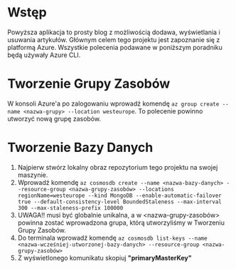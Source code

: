# Wstęp
Powyższa aplikacja to prosty blog z możliwością dodawa, wyświetlania i usuwania artykułów. Głównym celem tego projektu jest zapoznanie się z platformą Azure. Wszystkie polecenia podawane w poniższym poradniku będą używały Azure CLI.

# Tworzenie Grupy Zasobów
W konsoli Azure'a po zalogowaniu wprowadź komendę 
`az group create --name <nazwa-grupy> --location westeurope`.
To polecenie powinno utworzyć nową grupę zasobów.

# Tworzenie Bazy Danych
1. Najpierw stwórz lokalny obraz repozytorium tego projektu na swojej maszynie.
2. Wprowadź komendę `az cosmosdb create --name <nazwa-bazy-danych> --resource-group <nazwa-grupy-zasobów> --locations regionName=westeurope --kind MongoDB --enable-automatic-failover true --default-consistency-level BoundedStaleness --max-interval 300 --max-staleness-prefix 100000`
3. UWAGA!! <nazwa-bazy-danych> musi być globalnie unikalna, a w <nazwa-grupy-zasobów> powinna zostać wprowadzona grupa, którą utworzyliśmy w Tworzeniu Grupy Zasobów.
4. Do terminala wprowadź komendę `az cosmosdb list-keys --name <nazwa-wcześniej-utworzonej-bazy-danych> --resource-group <nazwa-grupy-zasobów>`
5. Z wyświetlonego komunikatu skopiuj **"primaryMasterKey"**
